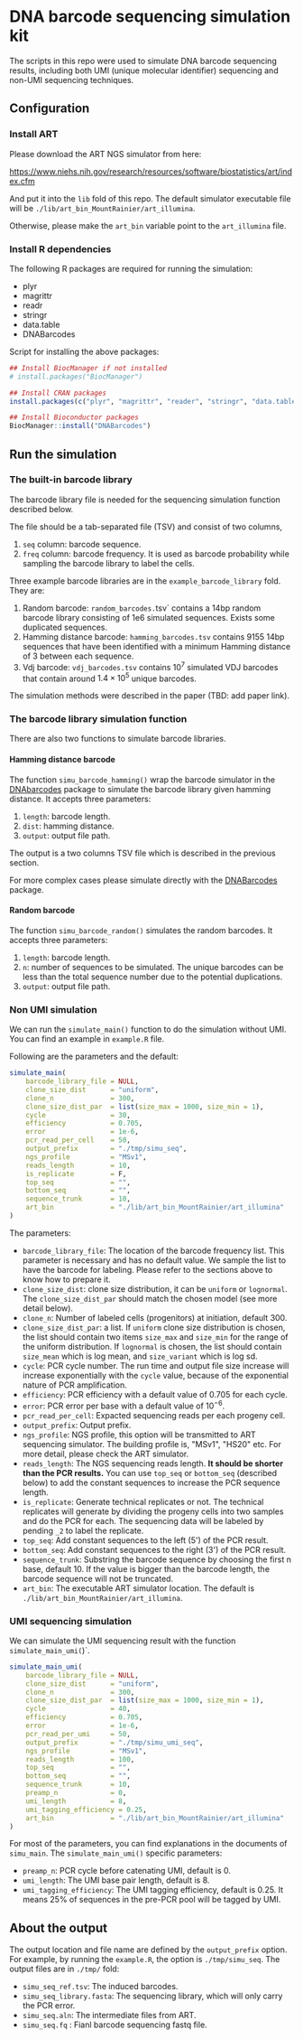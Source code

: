 # DNA barcode sequencing simulation kit

The scripts in this repo were used to simulate DNA barcode sequencing results, including both UMI (unique molecular identifier) sequencing and non-UMI sequencing techniques.

## Configuration

### Install ART

Please download the ART NGS simulator from here:

<https://www.niehs.nih.gov/research/resources/software/biostatistics/art/index.cfm>

And put it into the `lib` fold of this repo.
The default simulator executable file will be `./lib/art_bin_MountRainier/art_illumina`.

Otherwise, please make the `art_bin` variable point to the `art_illumina` file.

### Install R dependencies

The following R packages are required for running the simulation:

- plyr
- magrittr
- readr
- stringr
- data.table
- DNABarcodes

Script for installing the above packages:

```R
## Install BiocManager if not installed
# install.packages("BiocManager")

## Install CRAN packages
install.packages(c("plyr", "magrittr", "reader", "stringr", "data.table"))

## Install Bioconductor packages
BiocManager::install("DNABarcodes")
```

## Run the simulation

### The built-in barcode library

The barcode library file is needed for the sequencing simulation function described below.

The file should be a tab-separated file (TSV) and consist of two columns, 

1. `seq` column: barcode sequence.
2. `freq` column: barcode frequency. It is used as barcode probability while sampling the barcode library to label the cells.

Three example barcode libraries are in the `example_barcode_library` fold. They are:

1. Random barcode: `random_barcodes.`tsv` contains a 14bp random barcode library consisting of 1e6 simulated sequences. Exists some duplicated sequences.
2. Hamming distance barcode: `hamming_barcodes.tsv` contains 9155 14bp sequences that have been identified with a minimum Hamming distance of 3 between each sequence.
3. Vdj barcode: `vdj_barcodes.tsv` contains $10^7$ simulated VDJ barcodes that contain around $1.4\times10^5$ unique barcodes.

The simulation methods were described in the paper (TBD: add paper link).

### The barcode library simulation function

There are also two functions to simulate barcode libraries.

#### Hamming distance barcode

The function `simu_barcode_hamming()` wrap the barcode simulator in the [DNAbarcodes](https://bioconductor.org/packages/release/bioc/html/DNABarcodes.html) package to simulate the barcode library given hamming distance.
It accepts three parameters:

1. `length`:  barcode length.
2. `dist`: hamming distance.
3. `output`: output file path.

The output is a two columns TSV file which is described in the previous section.

For more complex cases please simulate directly with the [DNABarcodes](https://bioconductor.org/packages/release/bioc/html/DNABarcodes.html) package.

#### Random barcode

The function `simu_barcode_random()` simulates the random barcodes. It accepts three parameters:

1. `length`: barcode length.
2. `n`: number of sequences to be simulated. The unique barcodes can be less than the total sequence number due to the potential duplications.
3. `output`: output file path.

### Non UMI simulation

We can run the `simulate_main()` function to do the simulation without UMI.
You can find an example in `example.R` file.

Following are the parameters and the default:

```r
simulate_main(
    barcode_library_file = NULL,
    clone_size_dist      = "uniform",
    clone_n              = 300,
    clone_size_dist_par  = list(size_max = 1000, size_min = 1),
    cycle                = 30,
    efficiency           = 0.705,
    error                = 1e-6,
    pcr_read_per_cell    = 50,
    output_prefix        = "./tmp/simu_seq",
    ngs_profile          = "MSv1",
    reads_length         = 10,
    is_replicate         = F,
    top_seq              = "",
    bottom_seq           = "",
    sequence_trunk       = 10,
    art_bin              = "./lib/art_bin_MountRainier/art_illumina"
)
```

The parameters:

- `barcode_library_file`: The location of the barcode frequency list.
This parameter is necessary and has no default value. We sample the list to have the barcode for labeling.
Please refer to the sections above to know how to prepare it.
- `clone_size_dist`: clone size distribution, it can be `uniform` or `lognormal`.
The `clone_size_dist_par` should match the chosen model (see more detail below).
- `clone_n`: Number of labeled cells (progenitors) at initiation, default 300.
- `clone_size_dist_par`: a list.
If `uniform` clone size distribution is chosen, the list should contain two items `size_max` and `size_min` for the range of the uniform distribution. 
If `lognormal` is chosen, the list should contain `size_mean` which is log mean, and `size_variant` which is log sd.
- `cycle`: PCR cycle number.
The run time and output file size increase will increase exponentially with the `cycle` value, because of the exponential nature of PCR amplification.
- `efficiency`: PCR efficiency with a default value of 0.705 for each cycle.
- `error`: PCR error per base with a default value of $10^{-6}$.
- `pcr_read_per_cell`: Expacted sequencing reads per each progeny cell.
- `output_prefix`: Output prefix.
- `ngs_profile`: NGS profile, this option will be transmitted to ART sequencing simulator.
The building profile is, "MSv1", "HS20" etc.
For more detail, please check the ART simulator.
- `reads_length`: The NGS sequencing reads length.
**It should be shorter than the PCR results.**
You can use `top_seq` or `bottom_seq` (described below) to add the constant sequences to increase the PCR sequence length.
- `is_replicate`: Generate technical replicates or not. The technical replicates will generate by dividing the progeny cells into two samples and do the PCR for each. The sequencing data will be labeled by pending `_2` to label the replicate.
- `top_seq`: Add constant sequences to the left (5') of the PCR result.
- `bottom_seq`: Add constant sequences to the right (3') of the PCR result.
- `sequence_trunk`: Substring the barcode sequence by choosing the first n base, default 10.
If the value is bigger than the barcode length, the barcode sequence will not be truncated.
- `art_bin`: The executable ART simulator location. The default is `./lib/art_bin_MountRainier/art_illumina`.

### UMI sequencing simulation

We can simulate the UMI sequencing result with the function `simulate_main_umi(`)`.

```R
simulate_main_umi(
    barcode_library_file = NULL,
    clone_size_dist      = "uniform",
    clone_n              = 300,
    clone_size_dist_par  = list(size_max = 1000, size_min = 1),
    cycle                = 40,
    efficiency           = 0.705,
    error                = 1e-6,
    pcr_read_per_umi     = 50,
    output_prefix        = "./tmp/simu_umi_seq",
    ngs_profile          = "MSv1",
    reads_length         = 100,
    top_seq              = "",
    bottom_seq           = "",
    sequence_trunk       = 10,
    preamp_n             = 0,
    umi_length           = 8,
    umi_tagging_efficiency = 0.25,
    art_bin              = "./lib/art_bin_MountRainier/art_illumina"
)
```

For most of the parameters, you can find explanations in the documents of `simu_main`.
The `simulate_main_umi()` specific parameters:

- `preamp_n`: PCR cycle before catenating UMI, default is 0.
- `umi_length`: The UMI base pair length, default is 8.
- `umi_tagging_efficiency`: The UMI tagging efficiency, default is 0.25.
It means 25% of sequences in the pre-PCR pool will be tagged by UMI.

## About the output

The output location and file name are defined by the `output_prefix` option.
For example, by running the `example.R`, the option is `./tmp/simu_seq`. The output files are in `./tmp/` fold:

- `simu_seq_ref.tsv`: The induced barcodes.
- `simu_seq_library.fasta`: The sequencing library, which will only carry the PCR error.
- `simu_seq.aln`: The intermediate files from ART.
- `simu_seq.fq` : Fianl barcode sequencing fastq file.
